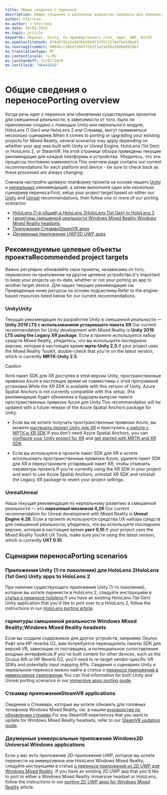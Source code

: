 ```yaml
---
title: Общие сведения о переносе
description: Общие сведения о различных вариантах переноса для переноса существующих приложений в смешанную реальность.
author: hferrone
ms.author: v-hferrone
ms.date: 10/02/2020
ms.topic: article
keywords: Перенос, Unity, по промежуточного слоя, ядро, UWP, Win32
ms.openlocfilehash: 074e0792a5ed43bb56b8f337613234efbd166eb7
ms.sourcegitcommit: 9664bcc10ed7e60f7593f3a7ae58c66060802ab1
ms.translationtype: MT
ms.contentlocale: ru-RU
ms.lasthandoff: 12/01/2020
ms.locfileid: "96443542"
---
```

# <a name="porting-overview"></a><span data-ttu-id="123b4-104">Общие сведения о переносе</span><span class="sxs-lookup"><span data-stu-id="123b4-104">Porting overview</span></span>

<span data-ttu-id="123b4-105">Когда речь идет о переносе или обновлении существующих проектов для смешанной реальности, в зависимости от того, было ли приложение создано с помощью Unity или нереального модуля, HoloLens (1 Gen) или HoloLens 2 или Стеамвр, могут применяться несколько сценариев.</span><span class="sxs-lookup"><span data-stu-id="123b4-105">When it comes to porting or upgrading your existing projects for Mixed Reality, several scenarios may apply depending on whether your app was built with Unity or Unreal Engine, HoloLens (1st Gen) or HoloLens 2, or SteamVR.</span></span> <span data-ttu-id="123b4-106">На этой странице обзора приведены текущие рекомендации для каждой платформы и устройства. Убедитесь, что эти процессы постоянно изменяются.</span><span class="sxs-lookup"><span data-stu-id="123b4-106">This overview page contains our current recommendations for each platform and device - be sure to check back as these processes are always changing.</span></span>

<span data-ttu-id="123b4-107">Сначала настройте целевую платформу проекта на основе нашего [Unity](#unity) и [нереальных](#unreal) рекомендаций, а затем выполните один или несколько сценариев переноса:</span><span class="sxs-lookup"><span data-stu-id="123b4-107">First, setup your project target based on either our [Unity](#unity) and [Unreal](#unreal) recommendations, then follow one or more of our porting scenarios:</span></span>

- [<span data-ttu-id="123b4-108">HoloLens (1-й общий) в HoloLens 2</span><span class="sxs-lookup"><span data-stu-id="123b4-108">HoloLens (1st Gen) to HoloLens 2</span></span>](#hololens-1st-gen-unity-apps-to-hololens-2)
- [<span data-ttu-id="123b4-109">гарнитуры смешанной реальности Windows Mixed Reality;</span><span class="sxs-lookup"><span data-stu-id="123b4-109">Windows Mixed Reality headsets</span></span>](#windows-mixed-reality-headsets)
- [<span data-ttu-id="123b4-110">Приложения Стеамвр</span><span class="sxs-lookup"><span data-stu-id="123b4-110">SteamVR apps</span></span>](#steamvr-applications)
- [<span data-ttu-id="123b4-111">Двумерные приложения UWP</span><span class="sxs-lookup"><span data-stu-id="123b4-111">2D UWP apps</span></span>](#2d-universal-windows-applications)

## <a name="recommended-project-targets"></a><span data-ttu-id="123b4-112">Рекомендуемые целевые объекты проекта</span><span class="sxs-lookup"><span data-stu-id="123b4-112">Recommended project targets</span></span>

<span data-ttu-id="123b4-113">Важно регулярно обновляйте свои проекты, независимо от того, перенесено ли приложение на другое целевое устройство.</span><span class="sxs-lookup"><span data-stu-id="123b4-113">It's important to keep your projects up-to-date, whether or not your porting an app to another target device.</span></span> <span data-ttu-id="123b4-114">Для наших текущих рекомендаций см. Приведенные ниже ресурсы на основе подсистемы.</span><span class="sxs-lookup"><span data-stu-id="123b4-114">Refer to the engine-based resources listed below for our current recommendations.</span></span>

### <a name="unity"></a><span data-ttu-id="123b4-115">Unity</span><span class="sxs-lookup"><span data-stu-id="123b4-115">Unity</span></span>

<span data-ttu-id="123b4-116">Текущая рекомендация по разработке Unity в смешанной реальности — **Unity 2019 LTS с использованием устаревшего пакета XR**.</span><span class="sxs-lookup"><span data-stu-id="123b4-116">Our current recommendation for Unity development with Mixed Reality is **Unity 2019 LTS using the Legacy XR package**.</span></span> <span data-ttu-id="123b4-117">Если в проекте используется набор средств Mixed Reality, убедитесь, что вы используете последнюю версию, которая в настоящее время **мртк-Unity 2,5**.</span><span class="sxs-lookup"><span data-stu-id="123b4-117">If your project uses the Mixed Reality Toolkit, double-check that you're on the latest version, which is currently **MRTK-Unity 2.5**.</span></span>

> [!CAUTION]
> <span data-ttu-id="123b4-118">Хотя пакет SDK для XR доступен в этой версии Unity, пространственные привязки Azure в настоящее время не совместимы с этой программой установки.</span><span class="sxs-lookup"><span data-stu-id="123b4-118">While the XR SDK is available with this version of Unity, Azure Spatial Anchors is not currently compatible with this setup.</span></span> <span data-ttu-id="123b4-119">Эта рекомендация будет обновлена в будущем выпуске пакета пространственных привязок Azure для Unity.</span><span class="sxs-lookup"><span data-stu-id="123b4-119">This recommendation will be updated with a future release of the Azure Spatial Anchors package for Unity.</span></span> 
> 
> * <span data-ttu-id="123b4-120">Если вы не хотите получать пространственные привязки Azure, вы можете [настроить проект Unity для XR](https://docs.unity3d.com/Manual/configuring-project-for-xr.html) и приступить [к работе с МРТК и XR SDK](https://microsoft.github.io/MixedRealityToolkit-Unity/Documentation/GettingStartedWithMRTKAndXRSDK.html).</span><span class="sxs-lookup"><span data-stu-id="123b4-120">If you don't need Azure Spatial Anchors, you can [configure your Unity project for XR](https://docs.unity3d.com/Manual/configuring-project-for-xr.html) and [get started with MRTK and XR SDK](https://microsoft.github.io/MixedRealityToolkit-Unity/Documentation/GettingStartedWithMRTKAndXRSDK.html).</span></span>
> 
> * <span data-ttu-id="123b4-121">Если вы используете в проекте пакет SDK для XR и хотите использовать пространственные привязки Azure, удалите пакет SDK для XR и переустановите устаревший пакет XR, чтобы отменить параметры проекта.</span><span class="sxs-lookup"><span data-stu-id="123b4-121">If you're currently using the XR SDK in your project and want to use Azure Spatial Anchors, uninstall XR SDK and reinstall the Legacy XR package to revert your project settings.</span></span>


### <a name="unreal"></a><span data-ttu-id="123b4-122">Unreal</span><span class="sxs-lookup"><span data-stu-id="123b4-122">Unreal</span></span> 

<span data-ttu-id="123b4-123">Наша текущая рекомендация по нереальному развитию в смешанной реальности — это **нереалный механизм 4,26**.</span><span class="sxs-lookup"><span data-stu-id="123b4-123">Our current recommendation for Unreal development with Mixed Reality is **Unreal Engine 4.26**.</span></span> <span data-ttu-id="123b4-124">Если в проекте используются средства UX набора средств для смешанной реальности, убедитесь, что вы используете последнюю версию, которая в настоящее время **укст 0,10**.</span><span class="sxs-lookup"><span data-stu-id="123b4-124">If your project uses the Mixed Reality Toolkit UX Tools, make sure you're using the latest version, which is currently **UXT 0.10**.</span></span>

## <a name="porting-scenarios"></a><span data-ttu-id="123b4-125">Сценарии переноса</span><span class="sxs-lookup"><span data-stu-id="123b4-125">Porting scenarios</span></span>

### <a name="hololens-1st-gen-unity-apps-to-hololens-2"></a><span data-ttu-id="123b4-126">Приложения Unity (1-го поколения) для HoloLens 2</span><span class="sxs-lookup"><span data-stu-id="123b4-126">HoloLens (1st Gen) Unity apps to HoloLens 2</span></span>

<span data-ttu-id="123b4-127">При наличии существующего приложения Unity (1-го поколения), которое вы хотите перенести в HoloLens 2, следуйте инструкциям в [статье о переносе hololens](../unity/mrtk-porting-guide.md).</span><span class="sxs-lookup"><span data-stu-id="123b4-127">If you have an existing HoloLens (1st Gen) Unity application that you'd like to port over to a HoloLens 2, follow the instructions in our [HoloLens porting article](../unity/mrtk-porting-guide.md).</span></span>

### <a name="windows-mixed-reality-headsets"></a><span data-ttu-id="123b4-128">гарнитуры смешанной реальности Windows Mixed Reality;</span><span class="sxs-lookup"><span data-stu-id="123b4-128">Windows Mixed Reality headsets</span></span>

<span data-ttu-id="123b4-129">Если вы создали содержимое для других устройств, например Окулус Рифт или HP reverbа G2, вам потребуется перенацелить пакеты SDK для версий VR, зависящие от поставщика, и потенциальное сопоставление входных интерфейсов.</span><span class="sxs-lookup"><span data-stu-id="123b4-129">If you've built content for other devices, such as the Oculus Rift or HP Reverb G2, you'll need to re-target vendor-specific VR SDKs and potentially input mapping APIs.</span></span> <span data-ttu-id="123b4-130">Сведения о сценариях Unity и нереальном переносе можно найти в статье о [переносе приложений в иммерсивное приложение](porting-guides.md).</span><span class="sxs-lookup"><span data-stu-id="123b4-130">You can find information for both Unity and Unreal porting scenarios in our [immersive apps porting guide](porting-guides.md).</span></span>

### <a name="steamvr-applications"></a><span data-ttu-id="123b4-131">Стеамвр приложения</span><span class="sxs-lookup"><span data-stu-id="123b4-131">SteamVR applications</span></span>

<span data-ttu-id="123b4-132">Сведения о Стеамврх, которые вы хотите обновить для головных телефонов Windows Mixed Reality, см. в нашем [руководстве по обновлению стеамвр](updating-your-steamvr-application-for-windows-mixed-reality.md).</span><span class="sxs-lookup"><span data-stu-id="123b4-132">For any SteamVR experiences that you want to update for Windows Mixed Reality headsets, refer to our [SteamVR updating guide](updating-your-steamvr-application-for-windows-mixed-reality.md).</span></span>

### <a name="2d-universal-windows-applications"></a><span data-ttu-id="123b4-133">Двумерные универсальные приложения Windows</span><span class="sxs-lookup"><span data-stu-id="123b4-133">2D Universal Windows applications</span></span>

<span data-ttu-id="123b4-134">Если у вас есть приложение 2D-приложения UWP, которое вы хотите перенести на иммерсивное или HoloLens Windows Mixed Reality, следуйте инструкциям в статье [о переносе приложений из 2D UWP для Windows Mixed Reality](building-2d-apps.md) .</span><span class="sxs-lookup"><span data-stu-id="123b4-134">If you have an existing 2D UWP app that you'd like to port to either a Windows Mixed Reality immersive headset or HoloLens, follow the instructions in our [porting 2D UWP apps for Windows Mixed Reality](building-2d-apps.md) article.</span></span>

